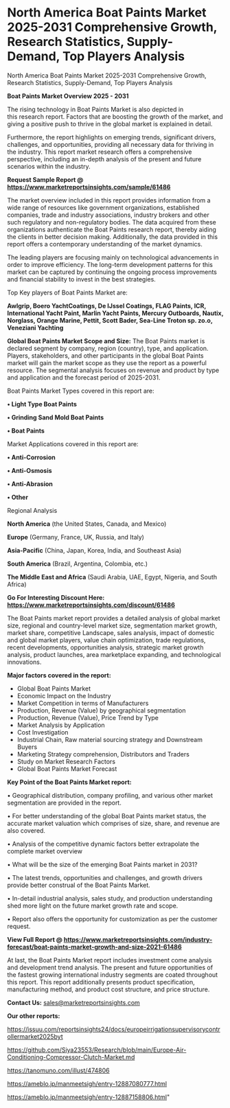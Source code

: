 # North America Boat Paints Market 2025-2031 Comprehensive Growth, Research Statistics, Supply-Demand,  Top Players Analysis
 North America Boat Paints Market 2025-2031 Comprehensive Growth, Research Statistics, Supply-Demand,  Top Players Analysis

<Strong> Boat Paints Market Overview 2025 - 2031</strong>

The rising technology in Boat Paints Market is also depicted in this research report. Factors that are boosting the growth of the market, and giving a positive push to thrive in the global market is explained in detail.

Furthermore, the report highlights on emerging trends, significant drivers, challenges, and opportunities, providing all necessary data for thriving in the industry. This report market research offers a comprehensive perspective, including an in-depth analysis of the present and future scenarios within the industry.

<strong>Request Sample Report @ <a href=https://www.marketreportsinsights.com/sample/61486>https://www.marketreportsinsights.com/sample/61486</a></strong>

The market overview included in this report provides information from a wide range of resources like government organizations, established companies, trade and industry associations, industry brokers and other such regulatory and non-regulatory bodies. The data acquired from these organizations authenticate the Boat Paints research report, thereby aiding the clients in better decision making. Additionally, the data provided in this report offers a contemporary understanding of the market dynamics.

The leading players are focusing mainly on technological advancements in order to improve efficiency. The long-term development patterns for this market can be captured by continuing the ongoing process improvements and financial stability to invest in the best strategies.

Top Key players of Boat Paints Market are:

<strong>Awlgrip, Boero YachtCoatings, De IJssel Coatings, FLAG Paints, ICR, International Yacht Paint, Marlin Yacht Paints, Mercury Outboards, Nautix, Norglass, Orange Marine, Pettit, Scott Bader, Sea-Line Troton sp. zo.o, Veneziani Yachting</strong>

<strong><b>Global Boat Paints Market Scope and Size:</b></strong>
The Boat Paints market is declared segment by company, region (country), type, and application. Players, stakeholders, and other participants in the global Boat Paints market will gain the market scope as they use the report as a powerful resource. The segmental analysis focuses on revenue and product by type and application and the forecast period of 2025-2031.

Boat Paints Market Types covered in this report are:

<strong>• Light Type Boat Paints

• Grinding Sand Mold Boat Paints

• Boat Paints</strong>

Market Applications covered in this report are:

<strong>• Anti-Corrosion

• Anti-Osmosis

• Anti-Abrasion

• Other</strong> 

Regional Analysis

<strong>North America</strong> (the United States, Canada, and Mexico)

<strong>Europe</strong> (Germany, France, UK, Russia, and Italy)

<strong>Asia-Pacific</strong> (China, Japan, Korea, India, and Southeast Asia)

<strong>South America</strong> (Brazil, Argentina, Colombia, etc.)

<strong>The Middle East and Africa</strong> (Saudi Arabia, UAE, Egypt, Nigeria, and South Africa)

<strong>Go For Interesting Discount Here: <a href=https://www.marketreportsinsights.com/discount/61486>https://www.marketreportsinsights.com/discount/61486</a></strong>

The Boat Paints market report provides a detailed analysis of global market size, regional and country-level market size, segmentation market growth, market share, competitive Landscape, sales analysis, impact of domestic and global market players, value chain optimization, trade regulations, recent developments, opportunities analysis, strategic market growth analysis, product launches, area marketplace expanding, and technological innovations.

<strong><b>Major factors covered in the report:</b></strong>
<ul>
  <li>Global Boat Paints Market </li>
  <li>Economic Impact on the Industry</li>
  <li>Market Competition in terms of Manufacturers</li>
  <li>Production, Revenue (Value) by geographical segmentation</li>
  <li>Production, Revenue (Value), Price Trend by Type</li>
  <li>Market Analysis by Application</li>
  <li>Cost Investigation</li>
  <li>Industrial Chain, Raw material sourcing strategy and Downstream Buyers</li>
  <li>Marketing Strategy comprehension, Distributors and Traders</li>
  <li>Study on Market Research Factors</li>
  <li>Global Boat Paints Market Forecast</li>
</ul>

<strong><b>Key Point of the Boat Paints Market report:</b></strong>

• Geographical distribution, company profiling, and various other market segmentation are provided in the report.

• For better understanding of the global Boat Paints market status, the accurate market valuation which comprises of size, share, and revenue are also covered.

• Analysis of the competitive dynamic factors better extrapolate the complete market overview

• What will be the size of the emerging Boat Paints market in 2031?

• The latest trends, opportunities and challenges, and growth drivers provide better construal of the Boat Paints Market.

• In-detail industrial analysis, sales study, and production understanding shed more light on the future market growth rate and scope.

• Report also offers the opportunity for customization as per the customer request.

<strong><b>View Full Report @ <a href=https://www.marketreportsinsights.com/industry-forecast/boat-paints-market-growth-and-size-2021-61486>https://www.marketreportsinsights.com/industry-forecast/boat-paints-market-growth-and-size-2021-61486</a></b></strong>


At last, the Boat Paints Market report includes investment come analysis and development trend analysis. The present and future opportunities of the fastest growing international industry segments are coated throughout this report. This report additionally presents product specification, manufacturing method, and product cost structure, and price structure.

<strong>Contact Us:</strong>
sales@marketreportsinsights.com

<strong>Our other reports:</strong>

<a href=https://issuu.com/reportsinsights24/docs/europeirrigationsupervisorycontrollermarket2025byt>https://issuu.com/reportsinsights24/docs/europeirrigationsupervisorycontrollermarket2025byt</a>

<a href=https://github.com/Siya23553/Research/blob/main/Europe-Air-Conditioning-Compressor-Clutch-Market.md>https://github.com/Siya23553/Research/blob/main/Europe-Air-Conditioning-Compressor-Clutch-Market.md</a>

<a href=https://tanomuno.com/illust/474806>https://tanomuno.com/illust/474806</a>

<a href=https://ameblo.jp/manmeetsigh/entry-12887080777.html>https://ameblo.jp/manmeetsigh/entry-12887080777.html</a>

<a href=https://ameblo.jp/manmeetsigh/entry-12887158806.html>https://ameblo.jp/manmeetsigh/entry-12887158806.html</a>"
